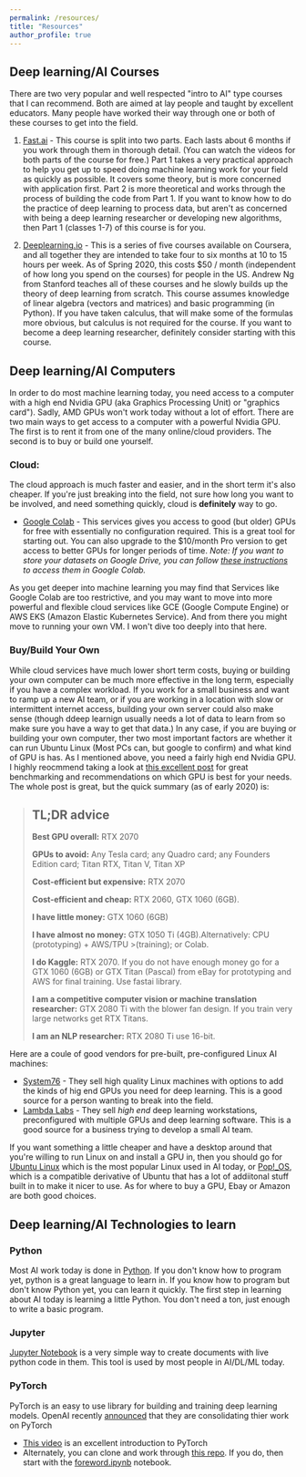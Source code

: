 ```yaml
---
permalink: /resources/
title: "Resources"
author_profile: true
---
```


## Deep learning/AI Courses

There are two very popular and well respected "intro to AI" type courses that I can recommend. Both are aimed at lay people and taught by excellent educators. Many people have worked their way through one or both of these courses to get into the field. 

1. [Fast.ai](https://fast.ai/) - This course is split into two parts. Each lasts about 6 months if you work through them in thorough detail. (You can watch the videos for both parts of the course for free.) Part 1 takes a very practical approach to help you get up to speed doing machine learning work for your field as quickly as possible. It covers some theory, but is more concerned with application first. Part 2 is more theoretical and works through the process of building the code from Part 1. If you want to know how to do the practice of deep learning to process data, but aren't as concerned with being a deep learning researcher or developing new algorithms, then Part 1 (classes 1-7) of this course is for you. 

2. [Deeplearning.io](https://deeplearning.io/) - This is a series of five courses available on Coursera, and all together they are intended to take four to six months at 10 to 15 hours per week. As of Spring 2020, this costs $50 / month (independent of how long you spend on the courses) for people in the US. Andrew Ng from Stanford teaches all of these courses and he slowly builds up the theory of deep learning from scratch. This course assumes knowledge of linear algebra (vectors and matrices) and basic programming (in Python). If you have taken calculus, that will make some of the formulas more obvious, but calculus is not required for the course. If you want to become a deep learning researcher, definitely consider starting with this course.  

## Deep learning/AI Computers 

In order to do most machine learning today, you need access to a computer with a high end Nvidia GPU (aka Graphics Processing Unit) or "graphics card"). Sadly, AMD GPUs won't work today without a lot of effort. There are two main ways to get access to a computer with a powerful Nvidia GPU. The first is to rent it from one of the many online/cloud providers. The second is to buy or build one yourself. 

### Cloud:

The cloud approach is much faster and easier, and in the short term it's also cheaper. If you're just breaking into the field, not sure how long you want to be involved, and need something quickly, cloud is **definitely** way to go. 

* [Google Colab](https://colab.research.google.com/notebooks/intro.ipynb) - This services gives you access to good (but older) GPUs for free with essentially no configuration required. This is a great tool for starting out. You can also upgrade to the $10/month Pro version to get access to better GPUs for longer periods of time. *Note: If you want to store your datasets on Google Drive, you can follow [these instructions](https://medium.com/@prajwal.prashanth22/google-colab-drive-as-persistent-storage-for-long-training-runs-cb82bc1d5b71) to access them in Google Colab.* 

As you get deeper into machine learning you may find that Services like Google Colab are too restrictive, and you may want to move into more powerful and flexible cloud services like GCE (Google Compute Engine) or AWS EKS (Amazon Elastic Kubernetes Service). And from there you might move to running your own VM. I won't dive too deeply into that here. 

### Buy/Build Your Own

While cloud services have much lower short term costs, buying or building your own computer can be much more effective in the long term, especially if you have a complex workload. If you work for a small business and want to ramp up a new AI team, or if you are working in a location with slow or intermittent internet access, building your own server could also make sense (though ddeep learnign usually needs a lot of data to learn from so make sure you have a way to get that data.) In any case, if you are buying or building your own computer, ther two most important factors are whether it can run Ubuntu Linux (Most PCs can, but google to confirm) and what kind of GPU is has. As I mentioned above, you need a fairly high end Nvidia GPU. I highly reocmmend taking a look at [this excellent post](https://timdettmers.com/2019/04/03/which-gpu-for-deep-learning/) for great benchmarking and recommendations on which GPU is best for your needs. The whole post is great, but the quick summary (as of early 2020) is:

> ## **TL;DR advice**
>
>**Best GPU overall:** RTX 2070
>
>**GPUs to avoid:** Any Tesla card; any Quadro card; any Founders Edition card; Titan RTX, Titan V, Titan XP
>
>**Cost-efficient but expensive:** RTX 2070
>
>**Cost-efficient and cheap:**  RTX 2060, GTX 1060 (6GB).
>
>**I have little money:** GTX 1060 (6GB)
>
>**I have almost no money:** GTX 1050 Ti (4GB).Alternatively: CPU (prototyping) + AWS/TPU >(training); or Colab.
>
>**I do Kaggle:** RTX 2070. If you do not have enough money go for a GTX 1060 (6GB) or GTX Titan (Pascal) from eBay for prototyping and AWS for final training. Use fastai library.
>
>**I am a competitive computer vision or machine translation researcher:** GTX 2080 Ti with the blower fan design. If you train very large networks get RTX Titans.
>
>**I am an NLP researcher:** RTX 2080 Ti use 16-bit.


Here are a coule of good vendors for pre-built, pre-configured Linux AI machines:

* [System76](https://system76.com/) - They sell high quality Linux machines with options to add the kinds of hig end GPUs you need for deep learning. This is a good source for a person wanting to break into the field.
* [Lambda Labs](https://lambdalabs.com/) - They sell *high end* deep learning workstations, preconfigured with multiple GPUs and deep learning software. This is a good source for a business trying to develop a small AI team. 

If you want something a little cheaper and have a desktop around that you're willing to run Linux on and install a GPU in, then you should go for [Ubuntu Linux](https://ubuntu.com/download) which is the most popular Linux used in AI today, or [Pop!_OS](https://system76.com/pop), which is a compatible derivative of Ubuntu that has a lot of addiitonal stuff built in to make it nicer to use. As for where to buy a GPU, Ebay or Amazon are both good choices. 

## Deep learning/AI Technologies to learn

### Python
Most AI work today is done in [Python](https://www.python.org/). If you don't know how to program yet, python is a great language to learn in. If you know how to program but don't know Python yet, you can learn it quickly. The first step in learning about AI today is learning a little Python. You don't need a ton, just enough to write a basic program. 

### Jupyter 
[Jupyter Notebook](https://jupyter.org/) is a very simple way to create documents with live python code in them. This tool is used by most people in AI/DL/ML today. 

### PyTorch
PyTorch is an easy to use library for building and training deep learning models. OpenAI recently [announced](https://openai.com/blog/openai-pytorch/) that they are consolidating thier work on PyTorch

* [This video](https://www.youtube.com/watch?v=_H3aw6wkCv0) is an excellent introduction to PyTorch
*  Alternately, you can clone and work through [this repo](https://github.com/sotte/pytorch_tutorial). If you do, then start with the [foreword.ipynb](https://github.com/sotte/pytorch_tutorial/blob/master/notebooks/foreword.ipynb) notebook. 

